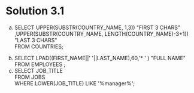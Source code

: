 # Solution 3.1
<ol type ='a'>
<li>

SELECT UPPER(SUBSTR(COUNTRY_NAME, 1,3)) "FIRST 3 CHARS" ,UPPER(SUBSTR(COUNTRY_NAME, LENGTH(COUNTRY_NAME)-3+1)) "LAST 3 CHARS" <br>
FROM COUNTRIES;

</li>
<li>
SELECT LPAD((FIRST_NAME||' '||LAST_NAME),60,'* ' ) "FULL NAME" <br>
FROM EMPLOYEES ;
</li>
<li> SELECT JOB_TITLE<br>
FROM JOBS <br>
WHERE LOWER(JOB_TITLE) LIKE '%manager%'; </li>
</ol>
